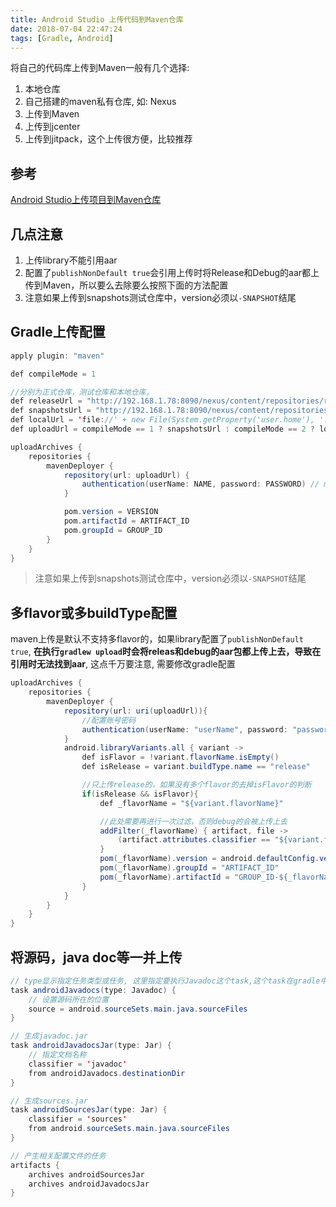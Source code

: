 ```yaml
---
title: Android Studio 上传代码到Maven仓库
date: 2018-07-04 22:47:24
tags: [Gradle, Android]
---
```


将自己的代码库上传到Maven一般有几个选择:
1. 本地仓库
2. 自己搭建的maven私有仓库, 如: Nexus
3. 上传到Maven
4. 上传到jcenter
5. 上传到jitpack，这个上传很方便，比较推荐


## 参考

[Android Studio上传项目到Maven仓库](https://www.jianshu.com/p/57f8af15ef9c/)

## 几点注意

1. 上传library不能引用aar
2. 配置了`publishNonDefault true`会引用上传时将Release和Debug的aar都上传到Maven，所以要么去除要么按照下面的方法配置
3. 注意如果上传到snapshots测试仓库中，version必须以`-SNAPSHOT`结尾

## Gradle上传配置

```java
apply plugin: "maven"

def compileMode = 1

//分别为正式仓库，测试仓库和本地仓库，
def releaseUrl = "http://192.168.1.78:8090/nexus/content/repositories/releases"
def snapshotsUrl = "http://192.168.1.78:8090/nexus/content/repositories/snapshots/"
def localUrl = 'file://' + new File(System.getProperty('user.home'), '.m2/repository').absolutePath
def uploadUrl = compileMode == 1 ? snapshotsUrl : compileMode == 2 ? localUrl : releaseUrl

uploadArchives {
    repositories {
        mavenDeployer {
            repository(url: uploadUrl) {
                authentication(userName: NAME, password: PASSWORD) // maven授权信息
            }

            pom.version = VERSION
            pom.artifactId = ARTIFACT_ID
            pom.groupId = GROUP_ID   
        }
    }
}
```
> 注意如果上传到snapshots测试仓库中，version必须以`-SNAPSHOT`结尾

## 多flavor或多buildType配置

maven上传是默认不支持多flavor的，如果library配置了`publishNonDefault true`, **在执行`gradlew upload`时会将releas和debug的aar包都上传上去，导致在引用时无法找到aar**, 这点千万要注意, 需要修改gradle配置

```java
uploadArchives {
    repositories {
        mavenDeployer {
            repository(url: uri(uploadUrl)){
                //配置账号密码
                authentication(userName: "userName", password: "password")
            }
            android.libraryVariants.all { variant ->
                def isFlavor = !variant.flavorName.isEmpty()
                def isRelease = variant.buildType.name == "release"

                //只上传release的，如果没有多个flavor的去掉isFlavor的判断
                if(isRelease && isFlavor){
                    def _flavorName = "${variant.flavorName}"

                    //此处需要再进行一次过滤，否则debug的会被上传上去
                    addFilter(_flavorName) { artifact, file ->
                        (artifact.attributes.classifier == "${variant.flavorName}Release")
                    }
                    pom(_flavorName).version = android.defaultConfig.versionName
                    pom(_flavorName).groupId = "ARTIFACT_ID"
                    pom(_flavorName).artifactId = "GROUP_ID-${_flavorName}"
                }
            }
        }
    }
}
```


## 将源码，java doc等一并上传

```java
// type显示指定任务类型或任务, 这里指定要执行Javadoc这个task,这个task在gradle中已经定义
task androidJavadocs(type: Javadoc) {
    // 设置源码所在的位置
    source = android.sourceSets.main.java.sourceFiles
}

// 生成javadoc.jar
task androidJavadocsJar(type: Jar) {
    // 指定文档名称
    classifier = 'javadoc'
    from androidJavadocs.destinationDir
}

// 生成sources.jar
task androidSourcesJar(type: Jar) {
    classifier = 'sources'
    from android.sourceSets.main.java.sourceFiles
}

// 产生相关配置文件的任务
artifacts {
    archives androidSourcesJar
    archives androidJavadocsJar
}
```